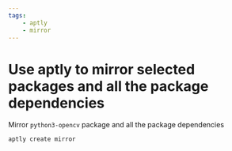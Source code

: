 ```yaml
---
tags:   
    - aptly
    - mirror
---
```


# Use aptly to mirror selected packages and all the package dependencies

Mirror `python3-opencv` package and all the package dependencies

```bash title="create mirror"
aptly create mirror
```